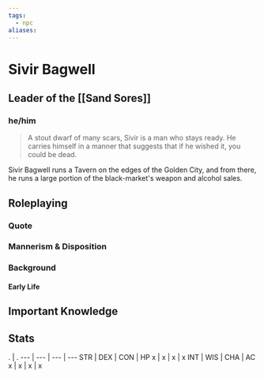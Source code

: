```yaml
---
tags:
  - npc
aliases:
---
```

# Sivir Bagwell
## Leader of the [[Sand Sores]]
### he/him

> A stout dwarf of many scars, Sivir is a man who stays ready. He carries himself in a manner that suggests that if he wished it, you could be dead.

Sivir Bagwell runs a Tavern on the edges of the Golden City, and from there, he runs a large portion of the black-market's weapon and alcohol sales.

## Roleplaying
### Quote

### Mannerism & Disposition

### Background
#### Early Life

## Important Knowledge


## Stats
. | . 
--- | --- | --- | ---
STR | DEX | CON | HP
x | x | x | x
INT | WIS | CHA | AC
x | x | x | x